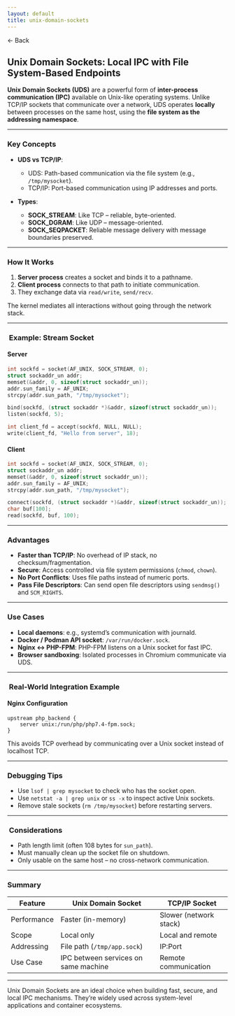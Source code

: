 ```yaml
---
layout: default
title: unix-domain-sockets
---
```


<a href="https://anish7600.github.io/technical-writeups" style="text-decoration: none;">← Back</a>


## Unix Domain Sockets: Local IPC with File System-Based Endpoints

**Unix Domain Sockets (UDS)** are a powerful form of **inter-process communication (IPC)** available on Unix-like operating systems. Unlike TCP/IP sockets that communicate over a network, UDS operates **locally** between processes on the same host, using the **file system as the addressing namespace**.

---

###  Key Concepts

* **UDS vs TCP/IP**:

  * UDS: Path-based communication via the file system (e.g., `/tmp/mysocket`).
  * TCP/IP: Port-based communication using IP addresses and ports.
* **Types**:

  * **SOCK\_STREAM**: Like TCP – reliable, byte-oriented.
  * **SOCK\_DGRAM**: Like UDP – message-oriented.
  * **SOCK\_SEQPACKET**: Reliable message delivery with message boundaries preserved.

---

###  How It Works

1. **Server process** creates a socket and binds it to a pathname.
2. **Client process** connects to that path to initiate communication.
3. They exchange data via `read/write`, `send/recv`.

The kernel mediates all interactions without going through the network stack.

---

### ️ Example: Stream Socket

#### Server

```c
int sockfd = socket(AF_UNIX, SOCK_STREAM, 0);
struct sockaddr_un addr;
memset(&addr, 0, sizeof(struct sockaddr_un));
addr.sun_family = AF_UNIX;
strcpy(addr.sun_path, "/tmp/mysocket");

bind(sockfd, (struct sockaddr *)&addr, sizeof(struct sockaddr_un));
listen(sockfd, 5);

int client_fd = accept(sockfd, NULL, NULL);
write(client_fd, "Hello from server", 18);
```

#### Client

```c
int sockfd = socket(AF_UNIX, SOCK_STREAM, 0);
struct sockaddr_un addr;
memset(&addr, 0, sizeof(struct sockaddr_un));
addr.sun_family = AF_UNIX;
strcpy(addr.sun_path, "/tmp/mysocket");

connect(sockfd, (struct sockaddr *)&addr, sizeof(struct sockaddr_un));
char buf[100];
read(sockfd, buf, 100);
```

---

###  Advantages

* **Faster than TCP/IP**: No overhead of IP stack, no checksum/fragmentation.
* **Secure**: Access controlled via file system permissions (`chmod`, `chown`).
* **No Port Conflicts**: Uses file paths instead of numeric ports.
* **Pass File Descriptors**: Can send open file descriptors using `sendmsg()` and `SCM_RIGHTS`.

---

###  Use Cases

* **Local daemons**: e.g., systemd’s communication with journald.
* **Docker / Podman API socket**: `/var/run/docker.sock`.
* **Nginx ↔ PHP-FPM**: PHP-FPM listens on a Unix socket for fast IPC.
* **Browser sandboxing**: Isolated processes in Chromium communicate via UDS.

---

### ️ Real-World Integration Example

#### Nginx Configuration

```nginx
upstream php_backend {
    server unix:/run/php/php7.4-fpm.sock;
}
```

This avoids TCP overhead by communicating over a Unix socket instead of localhost TCP.

---

###  Debugging Tips

* Use `lsof | grep mysocket` to check who has the socket open.
* Use `netstat -a | grep unix` or `ss -x` to inspect active Unix sockets.
* Remove stale sockets (`rm /tmp/mysocket`) before restarting servers.

---

### ️ Considerations

* Path length limit (often 108 bytes for `sun_path`).
* Must manually clean up the socket file on shutdown.
* Only usable on the same host – no cross-network communication.

---

### Summary

| Feature     | Unix Domain Socket                   | TCP/IP Socket          |
| ----------- | ------------------------------------ | ---------------------- |
| Performance | Faster (in-memory)                   | Slower (network stack) |
| Scope       | Local only                           | Local and remote       |
| Addressing  | File path (`/tmp/app.sock`)          | IP\:Port               |
| Use Case    | IPC between services on same machine | Remote communication   |

---

Unix Domain Sockets are an ideal choice when building fast, secure, and local IPC mechanisms. They’re widely used across system-level applications and container ecosystems.
